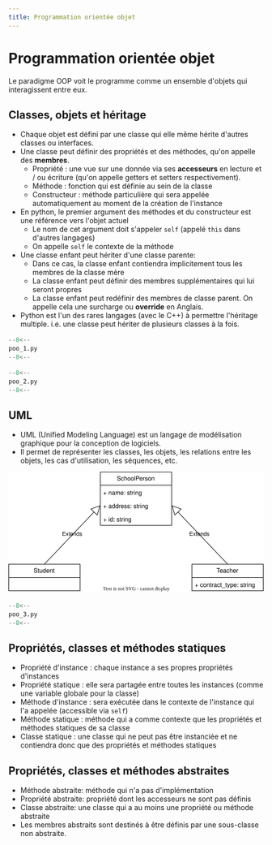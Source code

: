 ```yaml
---
title: Programmation orientée objet
---
```


# Programmation orientée objet

Le paradigme OOP voit le programme comme un ensemble d'objets qui interagissent entre eux.

## Classes, objets et héritage

- Chaque objet est défini par une classe qui elle même hérite d'autres classes ou interfaces.
- Une classe peut définir des propriétés et des méthodes, qu'on appelle des **membres**.
    - Propriété : une vue sur une donnée via ses **accesseurs** en lecture et / ou écriture (qu'on appelle getters et setters respectivement).
    - Méthode : fonction qui est définie au sein de la classe
    - Constructeur : méthode particulière qui sera appelée automatiquement au moment de la création de l'instance
- En python, le premier argument des méthodes et du constructeur est une référence vers l'objet actuel
    - Le nom de cet argument doit s'appeler `self` (appelé `this` dans d'autres langages)
    - On appelle `self` le contexte de la méthode
- Une classe enfant peut hériter d'une classe parente:
    - Dans ce cas, la classe enfant contiendra implicitement tous les membres de la classe mère
    - La classe enfant peut définir des membres supplémentaires qui lui seront propres
    - La classe enfant peut redéfinir des membres de classe parent. On appelle cela une surcharge ou **override** en Anglais.
- Python est l'un des rares langages (avec le C++) à permettre l'héritage multiple. i.e. une classe peut hériter de plusieurs classes à la fois.

```py title="Définition d'une classe"
--8<--
poo_1.py
--8<--
```

```py title="Héritage"
--8<--
poo_2.py
--8<--
```

## UML

- UML (Unified Modeling Language) est un langage de modélisation graphique pour la conception de logiciels.
- Il permet de représenter les classes, les objets, les relations entre les objets, les cas d'utilisation, les séquences, etc.

![Exemple UML](./img/01-poo.drawio.svg)

```py title="Deux classes qui héritent d'une classe"
--8<--
poo_3.py
--8<--
```

## Propriétés, classes et méthodes statiques

- Propriété d'instance : chaque instance a ses propres propriétés d'instances
- Propriété statique : elle sera partagée entre toutes les instances (comme une variable globale pour la classe)
- Méthode d'instance : sera exécutée dans le contexte de l'instance qui l'a appelée (accessible via `self`)
- Méthode statique : méthode qui a comme contexte que les propriétés et méthodes statiques de sa classe
- Classe statique : une classe qui ne peut pas être instanciée et ne contiendra donc que des propriétés et méthodes statiques

## Propriétés, classes et méthodes abstraites

- Méthode abstraite: méthode qui n'a pas d'implémentation
- Propriété abstraite: propriété dont les accesseurs ne sont pas définis
- Classe abstraite: une classe qui a au moins une propriété ou méthode abstraite
- Les membres abstraits sont destinés à être définis par une sous-classe non abstraite.
